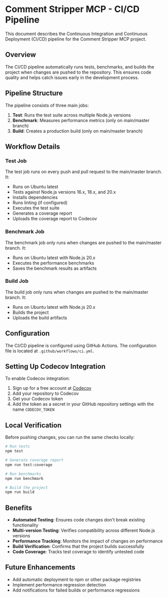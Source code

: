 # Comment Stripper MCP - CI/CD Pipeline

This document describes the Continuous Integration and Continuous Deployment (CI/CD) pipeline for the Comment Stripper MCP project.

## Overview

The CI/CD pipeline automatically runs tests, benchmarks, and builds the project when changes are pushed to the repository. This ensures code quality and helps catch issues early in the development process.

## Pipeline Structure

The pipeline consists of three main jobs:

1. **Test**: Runs the test suite across multiple Node.js versions
2. **Benchmark**: Measures performance metrics (only on main/master branch)
3. **Build**: Creates a production build (only on main/master branch)

## Workflow Details

### Test Job

The test job runs on every push and pull request to the main/master branch. It:

- Runs on Ubuntu latest
- Tests against Node.js versions 16.x, 18.x, and 20.x
- Installs dependencies
- Runs linting (if configured)
- Executes the test suite
- Generates a coverage report
- Uploads the coverage report to Codecov

### Benchmark Job

The benchmark job only runs when changes are pushed to the main/master branch. It:

- Runs on Ubuntu latest with Node.js 20.x
- Executes the performance benchmarks
- Saves the benchmark results as artifacts

### Build Job

The build job only runs when changes are pushed to the main/master branch. It:

- Runs on Ubuntu latest with Node.js 20.x
- Builds the project
- Uploads the build artifacts

## Configuration

The CI/CD pipeline is configured using GitHub Actions. The configuration file is located at `.github/workflows/ci.yml`.

## Setting Up Codecov Integration

To enable Codecov integration:

1. Sign up for a free account at [Codecov](https://codecov.io/)
2. Add your repository to Codecov
3. Get your Codecov token
4. Add the token as a secret in your GitHub repository settings with the name `CODECOV_TOKEN`

## Local Verification

Before pushing changes, you can run the same checks locally:

```bash
# Run tests
npm test

# Generate coverage report
npm run test:coverage

# Run benchmarks
npm run benchmark

# Build the project
npm run build
```

## Benefits

- **Automated Testing**: Ensures code changes don't break existing functionality
- **Multi-version Testing**: Verifies compatibility across different Node.js versions
- **Performance Tracking**: Monitors the impact of changes on performance
- **Build Verification**: Confirms that the project builds successfully
- **Code Coverage**: Tracks test coverage to identify untested code

## Future Enhancements

- Add automatic deployment to npm or other package registries
- Implement performance regression detection
- Add notifications for failed builds or performance regressions
